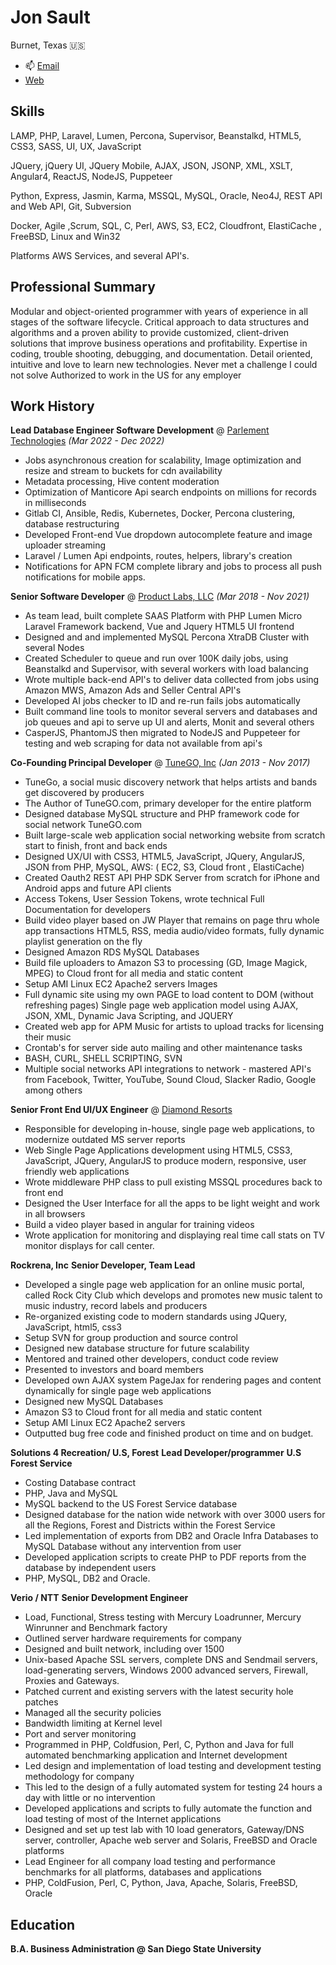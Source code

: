 # Jon Sault

Burnet, Texas 🇺🇸
- 📫 [Email](mailto:php@jonsault.com)
- [Web](https://jonsault.com)

## Skills

LAMP, PHP, Laravel, Lumen, Percona, Supervisor, Beanstalkd, HTML5, CSS3, SASS, UI, UX, JavaScript

JQuery, jQuery UI, JQuery Mobile, AJAX, JSON, JSONP, XML, XSLT, Angular4, ReactJS, NodeJS, Puppeteer

Python, Express, Jasmin, Karma, MSSQL, MySQL, Oracle, Neo4J, REST API and Web API, Git, Subversion

Docker, Agile ,Scrum, SQL, C, Perl, AWS, S3, EC2, Cloudfront, ElastiCache , FreeBSD, Linux and Win32

Platforms AWS Services, and several API's.

## Professional Summary

Modular and object-oriented programmer with years of experience in all stages of the software lifecycle. Critical approach to data structures and algorithms and a proven ability to provide customized, client-driven solutions that improve business operations and profitability. Expertise in coding, trouble shooting, debugging, and documentation. Detail oriented, intuitive and love to learn new technologies. Never met a challenge I could not solve Authorized to work in the US for any employer

## Work History

**Lead Database Engineer Software Development** @ [Parlement Technologies](https://www.linkedin.com/company/parlement-technologies) _(Mar 2022 - Dec 2022)_ <br>


- Jobs asynchronous creation for scalability, Image optimization and resize and stream to buckets for cdn
availability
- Metadata processing, Hive content moderation
- Optimization of Manticore Api search endpoints on millions for records in milliseconds
- Gitlab CI, Ansible, Redis, Kubernetes, Docker, Percona clustering, database restructuring
- Developed Front-end Vue dropdown autocomplete feature and image uploader streaming
- Laravel / Lumen Api endpoints, routes, helpers, library's creation
- Notifications for APN FCM complete library and jobs to process all push notifications for mobile apps.

**Senior Software Developer** @ [Product Labs, LLC](https://www.productlabs.ai/) _(Mar 2018 - Nov 2021)_ <br>

- As team lead, built complete SAAS Platform with PHP Lumen Micro Laravel Framework backend, Vue
and Jquery HTML5 UI frontend
- Designed and and implemented MySQL Percona XtraDB Cluster with several Nodes
- Created Scheduler to queue and run over 100K daily jobs, using Beanstalkd and Supervisor, with
several workers with load balancing
 - Wrote multiple back-end API's to deliver data collected from jobs using Amazon MWS, Amazon Ads
and Seller Central API's
- Developed AI jobs checker to ID and re-run fails jobs automatically
- Built command line tools to monitor several servers and databases and job queues and api to serve
up UI and alerts, Monit and several others
- CasperJS, PhantomJS then migrated to NodeJS and Puppeteer for testing and web scraping for data
not available from api's

**Co-Founding Principal Developer** @ [TuneGO, Inc](https://www.tunego.com) _(Jan 2013 - Nov 2017)_ <br>

- TuneGo, a social music discovery network that helps artists and bands get discovered by producers
- The Author of TuneGO.com, primary developer for the entire platform
- Designed database MySQL structure and PHP framework code for social network TuneGO.com
- Built large-scale web application social networking website from scratch start to finish, front and back
ends
- Designed UX/UI with CSS3, HTML5, JavaScript, JQuery, AngularJS, JSON from PHP, MySQL, AWS: ( EC2,
S3, Cloud front , ElastiCache)
- Created Oauth2 REST API PHP SDK Server from scratch for iPhone and Android apps and future API
clients
- Access Tokens, User Session Tokens, wrote technical Full Documentation for developers
- Build video player based on JW Player that remains on page thru whole app transactions HTML5, RSS,
media audio/video formats, fully dynamic playlist generation on the fly
- Designed Amazon RDS MySQL Databases
- Build file uploaders to Amazon S3 to processing (GD, Image Magick, MPEG) to Cloud front for all media
and static content
- Setup AMI Linux EC2 Apache2 servers Images
- Full dynamic site using my own PAGE to load content to DOM (without refreshing pages) Single page
web application model using AJAX, JSON, XML, Dynamic Java Scripting, and JQUERY
- Created web app for APM Music for artists to upload tracks for licensing their music
- Crontab's for server side auto mailing and other maintenance tasks
- BASH, CURL, SHELL SCRIPTING,
SVN
- Multiple social networks API integrations to network - mastered API's from Facebook, Twitter, YouTube,
Sound Cloud, Slacker Radio, Google among others

**Senior Front End UI/UX Engineer** @ [Diamond Resorts](https://diamondresorts.com)

- Responsible for developing in-house, single page web applications, to modernize outdated MS server
reports
- Web Single Page Applications development using HTML5, CSS3, JavaScript, JQuery, AngularJS to
produce modern, responsive, user friendly web applications
- Wrote middleware PHP class to pull existing MSSQL procedures back to front end
- Designed the User Interface for all the apps to be light weight and work in all browsers
- Build a video player based in angular for training videos
- Wrote application for monitoring and displaying real time call stats on TV monitor displays for call center.

**Rockrena, Inc**
**Senior Developer, Team Lead**

- Developed a single page web application for an online music portal, called Rock City Club which develops
and promotes new music talent to music industry, record labels and producers
- Re-organized existing code to modern standards using JQuery, JavaScript, html5, css3
- Setup SVN for group production and source control
- Designed new database structure for future scalability
- Mentored and trained other developers, conduct code review
- Presented to investors and board members
- Developed own AJAX system PageJax for rendering pages and content dynamically for single page
web applications
- Designed new MySQL Databases
- Amazon S3 to Cloud front for all media and static content
- Setup AMI Linux EC2 Apache2 servers
- Outputted bug free code and finished product on time and on budget.

**Solutions 4 Recreation/ U.S, Forest**
**Lead Developer/programmer**
**U.S Forest Service**

- Costing Database contract
- PHP, Java and MySQL
- MySQL backend to the US Forest Service database
- Designed database for the nation wide network with over 3000 users for all the Regions, Forest and Districts within the Forest Service
- Led implementation of exports from DB2 and Oracle Infra Databases to MySQL Database without any intervention from user
- Developed application scripts to create PHP to PDF reports from the database by independent users
- PHP, MySQL, DB2 and Oracle.

**Verio / NTT**
**Senior Development Engineer**

- Load, Functional, Stress testing with Mercury Loadrunner, Mercury Winrunner and Benchmark factory
- Outlined server hardware requirements for company
- Designed and built network, including over 1500
- Unix-based Apache SSL servers, complete DNS and Sendmail servers, load-generating servers, Windows 2000 advanced servers, Firewall, Proxies and Gateways.
- Patched current and existing servers with the latest security hole patches
- Managed all the security policies
- Bandwidth limiting at Kernel level
 - Port and server monitoring
- Programmed in PHP, Coldfusion, Perl, C, Python and Java for full automated benchmarking application and Internet development
- Led design and implementation of load testing and development testing methodology for company
- This led to the design of a fully automated system for testing 24 hours a day with little or no intervention
- Developed applications and scripts to fully automate the function and load testing of most of the Internet applications
- Designed and set up test lab with 10 load generators, Gateway/DNS server, controller, Apache web server and Solaris, FreeBSD and Oracle platforms
- Lead Engineer for all company load testing and performance benchmarks for all platforms, databases and applications
- PHP, ColdFusion, Perl, C, Python, Java, Apache, Solaris, FreeBSD, Oracle

## Education

**B.A. Business Administration @ San Diego State University**
